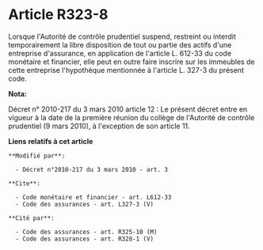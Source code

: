 # Article R323-8

Lorsque l'Autorité de contrôle prudentiel suspend, restreint ou interdit temporairement la libre disposition de tout ou
partie des actifs d'une entreprise d'assurance, en application de l'article L. 612-33 du code monétaire et financier, elle
peut en outre faire inscrire sur les immeubles de cette entreprise l'hypothèque mentionnée à l'article L. 327-3 du présent
code.

**Nota:**

Décret n° 2010-217 du 3 mars 2010 article 12 : Le présent décret entre en vigueur à la date de la première réunion du collège
de l'Autorité de contrôle prudentiel (9 mars 2010), à l'exception de son article 11.

**Liens relatifs à cet article**

	**Modifié par**:

	  - Décret n°2010-217 du 3 mars 2010 - art. 3

	**Cite**:

	  - Code monétaire et financier - art. L612-33
	  - Code des assurances - art. L327-3 (V)

	**Cité par**:

	  - Code des assurances - art. R325-10 (M)
	  - Code des assurances - art. R328-1 (V)

